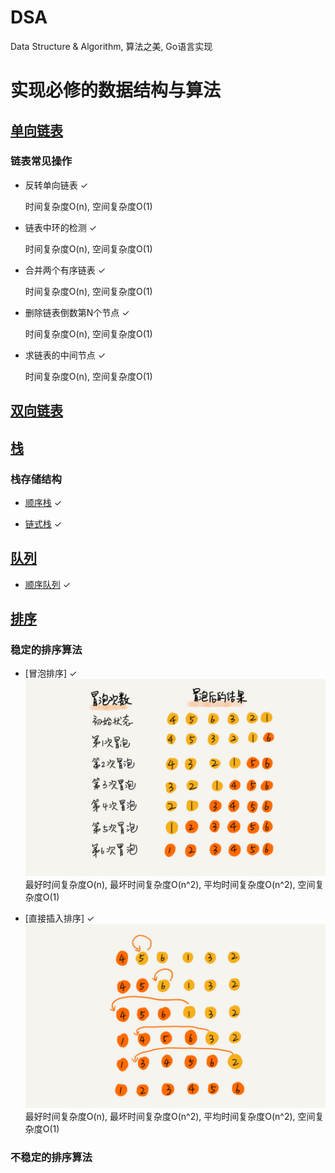# DSA
 Data Structure &amp; Algorithm, 算法之美, Go语言实现

# 实现必修的数据结构与算法

## [单向链表](https://github.com/cocos543/DSA/blob/master/core/linkedlist/singly_linked_list.go)

### 链表常见操作
* 反转单向链表 ✓

    时间复杂度O(n), 空间复杂度O(1)

* 链表中环的检测 ✓

    时间复杂度O(n), 空间复杂度O(1)

* 合并两个有序链表 ✓

    时间复杂度O(n), 空间复杂度O(1)

* 删除链表倒数第N个节点 ✓

    时间复杂度O(n), 空间复杂度O(1)

* 求链表的中间节点 ✓

    时间复杂度O(n), 空间复杂度O(1)

## [双向链表](https://github.com/cocos543/DSA/blob/master/core/linkedlist/double_linked_lists.go)

## [栈](https://github.com/cocos543/DSA/blob/master/core/stack)

### 栈存储结构
* [顺序栈](https://github.com/cocos543/DSA/blob/master/core/stack/stack_sequential_storage.go) ✓

* [链式栈](https://github.com/cocos543/DSA/blob/master/core/stack/stack_linked_storage.go) ✓

## [队列](https://github.com/cocos543/DSA/blob/master/core/queue)

* [顺序队列](https://github.com/cocos543/DSA/blob/master/core/queue/queue.go) ✓

## [排序](https://github.com/cocos543/DSA/blob/master/core/sort)

### 稳定的排序算法

* [冒泡排序] ✓
![image](https://github.com/cocos543/DSA/blob/master/resource/img/BubbleSort.jpg)
    最好时间复杂度O(n), 最坏时间复杂度O(n^2), 平均时间复杂度O(n^2), 空间复杂度O(1)

* [直接插入排序] ✓
![image](https://github.com/cocos543/DSA/blob/master/resource/img/StraightInsertionSort.jpg)
    最好时间复杂度O(n), 最坏时间复杂度O(n^2), 平均时间复杂度O(n^2), 空间复杂度O(1)

### 不稳定的排序算法
